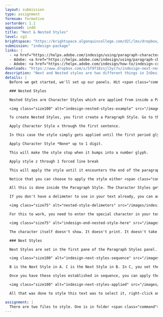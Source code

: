 ```yaml
---
layout: submission
type: assignment
formsum: formative
sortorder: 1.1
appsused: indd
title: "Next & Nested Styles"
level: cg3
brightspace: "https://brightspace.algonquincollege.com/d2l/lms/dropbox/user/folder_submit_files.d2l?db=354406&grpid=0&isprv=0&bp=0&ou=372603"
submission: "indesign-package"
links: |
  - <a href="https://helpx.adobe.com/indesign/using/paragraph-character-styles.html#apply_styles" target="_blank" title="Apply Sequential Styles">Apply Sequential Styles</a>
  - Adobe: <a href="https://helpx.adobe.com/indesign/using/paragraph-character-styles.html#apply_styles" title="Adobe: Next Styles" target="_blank">Next Styles</a>
  - Adobe: <a href="https://helpx.adobe.com/indesign/how-to/indesign-creating-nested-styles.html" title="Adobe: Nested Styles video tutorial" target="_blank">Nested Styles</a>
downloads: "https://www.dropbox.com/s/5f9f18zsjl5yc7u/indesign-next-nested-styles.zip?dl=1"
description: "Next and Nested styles are two different things in InDesign. When thy are combined, they really offer powerful tools to style text with only a few clicks."
details: |
  Before we get started, we'll set up our panels. Hit <span class="command">Shift-Tab</span> to hide your panels. Go to the Type menu, then check <span class="command">Paragraph Styles</span> and <span class="command">Character Styles</span>. Stretch them so they're longer, then dock them to the edge of your screen.

  ### Nested Styles

  Nested Styles are Character Styles which are applied from inside a Paragraph Style based on text delimeters. Nested styles apply Character Styles until they run into a delimeter you establish in the Paragraph Style's settings.

  <img class="size100" alt="indesign-nested-styles-example" src="/images/indesign-next-and-nested-styles/indesign-nested-styles-example.jpg">

  To create Nested Styles, you first create a Paragraph Style. Go to the <span class="command">Drop Caps and Nested Styles</span> tab. Create a new Nested Style there. The key to nesting is using the text to delimit the styles. You can do something like:

  Apply Character Style x through the first sentence.

  In this case the style simply gets applied until the first period glyph or exclamation mark or question mark. Then, you could:

  Apply Character Style *None* up to 1 digit.

  This will make the style stop when it bumps into a number glyph.

  Apply style z through 1 forced line break

  This will apply the style until it encounters the end of the paragraph.

  Notice that you can choose to apply the style either <span class="command">Through</span> or <span class="command">Up To</span> the delimeter. This is pretty handy.

  All this is done inside the Paragraph Style. The Character Styles get applied according to the rules that are established in the Paragraph Style.

  If you don't have a delimeter to use in your text already, you can add one manually. That's what the *End Nested Style Character* is for.

  <img class="size75" alt="nested-style-delimeters" src="/images/indesign-next-and-nested-styles/nested-style-delimeters.jpg">

  For this to work, you need to enter the special character in your text. To do so, place your cursor where you want the character, then right-click.

  <img class="size75" alt="indesign-end-nested-style-here" src="/images/indesign-next-and-nested-styles/indesign-end-nested-style-here.jpg">

  The character itself doesn't show. It doesn't print. It doesn't take any space in the text. Once it's in the text, the Nested Style will stop at this character. InDesign really does have a solution for every problem you can through at it.

  ### Next Styles

  Next Styles are set in the first pane of the Paragraph Styles panel. A Next Style is exactly what the name implies. When you create a Paragraph Style, you simply tell InDesign which style comes after the current one. Once you establish Next Styles, you can establish a pattern.

  <img class="size100" alt="indesign-next-styles-sequence" src="/images/indesign-next-and-nested-styles/indesign-next-styles-sequence.jpg">

  B is the Next Style in A. C is the Next Style in B. In C, you set the Next Style as B. This makes it that InDesign applies the styles in sequence: A, B, C, B, C, B, C, and so on.

  Once you have these styles established in sequence, you can apply them all at once. InDesign switches to the next style in the sequence at the start of a new paragraph.

  <img class="size100" alt="indesign-next-styles-applied" src="/images/indesign-next-and-nested-styles/indesign-next-styles-applied.jpg">

  All that was done to style this text was to select it, right-click on the style's name, then click <span class="command">Apply "First" then Next Style</span>. This styles the whole thing in one go. Cool eh? That's Next Styles in a nutshell. They're most excellent for styling repetitive text like directories or listings.

assignment: |
  There are two files to style. One is in folder <span class="command">02-exercise</span> and in folder <span class="command">03-exercise</span>. In each folder, there's a guide to show you what the final product should look like.
---
```

